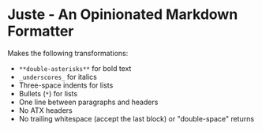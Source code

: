 # Juste - An Opinionated Markdown Formatter

Makes the following transformations:

*   `**double-asterisks**` for bold text
*   `_underscores_` for italics
*   Three-space indents for lists
*   Bullets (`*`) for lists
*   One line between paragraphs and headers
*   No ATX headers
*   No trailing whitespace (accept the last block) or "double-space" returns
